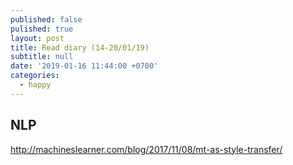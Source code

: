 ```yaml
---
published: false
pulished: true
layout: post
title: Read diary (14-20/01/19)
subtitle: null
date: '2019-01-16 11:44:00 +0700'
categories:
  - happy
---
```

## NLP
http://machineslearner.com/blog/2017/11/08/mt-as-style-transfer/



